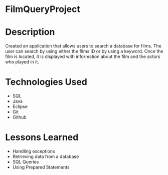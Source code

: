 # FilmQueryProject


# Description
Created an application that allows users to search a database for films. The user can search by using either the films ID or by using a keyword. Once the film is located, it is displayed with information about the film and the actors who played in it.

# Technologies Used
- SQL
- Java
- Eclipse
- Git
- Github


# Lessons Learned
- Handling exceptions
- Retrieving data from a database
- SQL Queries
- Using Prepared Statements